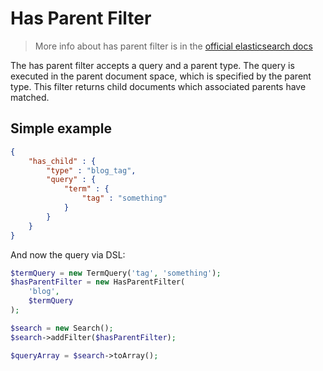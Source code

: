 # Has Parent Filter

> More info about has parent filter is in the [official elasticsearch docs][1]

The has parent filter accepts a query and a parent type.
The query is executed in the parent document space, which is specified by the parent type.
This filter returns child documents which associated parents have matched.

## Simple example

```JSON
{
    "has_child" : {
        "type" : "blog_tag",
        "query" : {
            "term" : {
                "tag" : "something"
            }
        }
    }
}
```

And now the query via DSL:

```php
$termQuery = new TermQuery('tag', 'something');
$hasParentFilter = new HasParentFilter(
    'blog',
    $termQuery
);

$search = new Search();
$search->addFilter($hasParentFilter);

$queryArray = $search->toArray();
```

[1]: https://www.elastic.co/guide/en/elasticsearch/reference/current/query-dsl-has-parent-filter.html

